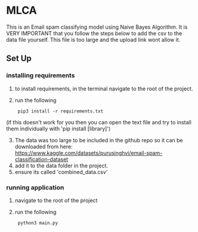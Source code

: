 # MLCA
This is an Email spam classifying model using Naive Bayes Algorithm.
It is VERY IMPORTANT that you follow the steps below to add the csv to the data file yourself. This file is too large and the upload link wont allow it.

## Set Up
### installing requirements
1. to install requirements, in the terminal navigate to the root of the project.
2. run the following 
            
        pip3 install -r requirements.txt

(if this doesn't work for you then you can open the text file and try to install them individually with 'pip install [library]')

3. The data was too large to be included in the github repo so it can be downloaded from here: https://www.kaggle.com/datasets/purusinghvi/email-spam-classification-dataset
4. add it to the data folder in the project.
5. ensure its called 'combined_data.csv'

### running application
1. navigate to the root of the project
2. run the following 

        python3 main.py
